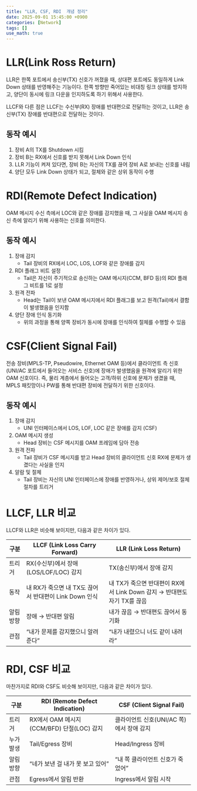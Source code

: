 ```yaml
---
title: "LLR, CSF, RDI  개념 정리"
date: 2025-09-01 15:45:00 +0900
categories: [Network]
tags: []
use_math: true
---
```


# LLR(Link Ross Return)

LLR은 한쪽 포트에서 송신부(TX) 신호가 꺼졌을 때, 상대편 포트에도 동일하게 Link Down 상태를 반영해주는 기능이다. 한쪽 방향만 죽어있는 비대칭 링크 상태를 방지하고, 양단이 동시에 링크 다운을 인지하도록 하기 위해서 사용한다.

LLCF와 다른 점은 LLCF는 수신부(RX) 장애를 반대편으로 전달하는 것이고, LLR은 송신부(TX) 장애를 반대편으로 전달하는 것이다.

## 동작 예시

1. 장비 A의 TX를 Shutdown 시킴
2. 장비 B는 RX에서 신호를 받지 못해서 Link Down 인식
3. LLR 기능이 켜져 있다면, 장비 B는 자신의 TX를 끊어 장비 A로 보내는 신호를 내림
4. 양단 모두 Link Down 상태가 되고, 절체와 같은 상위 동작이 수행

# RDI(Remote Defect Indication)

OAM 메시지 수신 측에서 LOC와 같은 장애를 감지했을 때, 그 사실을 OAM 메시지 송신 측에 알리기 위해 사용하는 신호를 의미한다.

## 동작 예시

1. 장애 감지
    - Tail 장비의 RX에서 LOC, LOS, LOF와 같은 장애를 감지
2. RDI 플래그 비트 설정
    - Tail은 자신이 주기적으로 송신하는 OAM 메시지(CCM, BFD 등)의 RDI 플래그 비트를 1로 설정
3. 원격 전파
    - Head는 Tail이 보낸 OAM 메시지에서 RDI 플래그를 보고 원격(Tail)에서 결함이 발생했음을 인지함
4. 양단 장애 인식 동기화
    - 위의 과정을 통해 양쪽 장비가 동시에 장애를 인식하여 절체를 수행할 수 있음

# CSF(Client Signal Fail)

전송 장비(MPLS-TP, Pseudowire, Ethernet OAM 등)에서 클라이언트 측 신호(UNI/AC 포트에서 들어오는 서비스 신호)에 장애가 발생했음을 원격에 알리기 위한 OAM 신호이다. 즉, 물리 계층에서 들어오는 고객/하위 신호에 문제가 생겼을 때, MPLS 패킷망이나 PW를 통해 반대편 장비에 전달하기 위한 신호이다.

## 동작 예시

1. 장애 감지
    - UNI 인터페이스에서 LOS, LOF, LOC 같은 장애를 감지 (CSF)
2. OAM 메시지 생성
    - Head 장비는 CSF 메시지를 OAM 프레임에 담아 전송
3. 원격 전파
    - Tail 장비가 CSF 메시지를 받고 Head 장비의 클라이언트 신호 RX에 문제가 생겼다는 사실을 인지
4. 알람 및 절체
    - Tail 장비는 자신의 UNI 인터페이스에 장애를 반영하거나, 상위 제어/보호 절체 절차를 트리거

# LLCF, LLR 비교

LLCF와 LLR은 비슷해 보이지만, 다음과 같은 차이가 있다.

| 구분 | LLCF (Link Loss Carry Forward) | LLR (Link Loss Return) |
| --- | --- | --- |
| 트리거 | RX(수신부)에서 장애(LOS/LOF/LOC) 감지 | TX(송신부)에서 장애 감지 |
| 동작 | 내 RX가 죽으면 내 TX도 끊어서 반대편이 Link Down 인식 | 내 TX가 죽으면 반대편이 RX에서 Link Down 감지 → 반대편도 자기 TX를 끊음 |
| 알림 방향 | 장애 → 반대편 알림 | 내가 끊음 → 반대편도 끊어서 동기화 |
| 관점 | “내가 문제를 감지했으니 알려준다” | “내가 내렸으니 너도 같이 내려라” |

# RDI, CSF 비교

마찬가지로 RDI와 CSF도 비슷해 보이지만, 다음과 같은 차이가 있다.

| 구분 | RDI (Remote Defect Indication) | CSF (Client Signal Fail) |
| --- | --- | --- |
| 트리거 | RX에서 OAM 메시지(CCM/BFD) 단절(LOC) 감지 | 클라이언트 신호(UNI/AC 쪽)에서 장애 감지 |
| 누가 발생 | Tail/Egress 장비 | Head/Ingress 장비 |
| 알림 방향 | “네가 보낸 걸 내가 못 보고 있어” | “내 쪽 클라이언트 신호가 죽었어” |
| 관점 | Egress에서 알림 반환 | Ingress에서 알림 시작 |